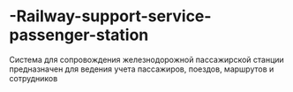 # -Railway-support-service-passenger-station
Система для сопровождения железнодорожной пассажирской станции  предназначен для ведения учета пассажиров, поездов, маршрутов и  сотрудников
